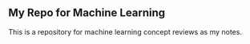 ## My Repo for Machine Learning 

This is a repository for machine learning concept reviews as my notes. 

